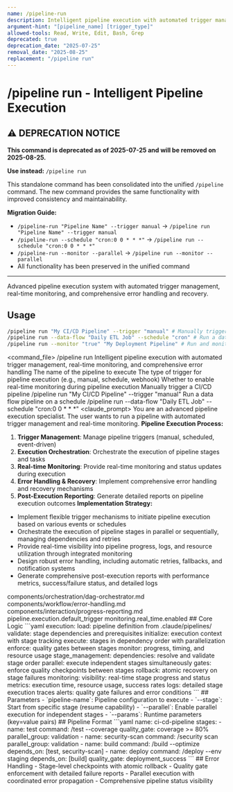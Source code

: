 ```yaml
---
name: /pipeline-run
description: Intelligent pipeline execution with automated trigger management, real-time monitoring, and comprehensive error handling
argument-hint: "[pipeline_name] [trigger_type]"
allowed-tools: Read, Write, Edit, Bash, Grep
deprecated: true
deprecation_date: "2025-07-25"
removal_date: "2025-08-25"
replacement: "/pipeline run"
---
```

# /pipeline run - Intelligent Pipeline Execution

## ⚠️ DEPRECATION NOTICE

**This command is deprecated as of 2025-07-25 and will be removed on 2025-08-25.**

**Use instead:** `/pipeline run`

This standalone command has been consolidated into the unified `/pipeline` command. The new command provides the same functionality with improved consistency and maintainability.

**Migration Guide:**
- `/pipeline-run "Pipeline Name" --trigger manual` → `/pipeline run "Pipeline Name" --trigger manual`
- `/pipeline-run --schedule "cron:0 0 * * *"` → `/pipeline run --schedule "cron:0 0 * * *"`
- `/pipeline-run --monitor --parallel` → `/pipeline run --monitor --parallel`
- All functionality has been preserved in the unified command

---

Advanced pipeline execution system with automated trigger management, real-time monitoring, and comprehensive error handling and recovery.
## Usage
```bash
/pipeline run "My CI/CD Pipeline" --trigger "manual" # Manually trigger a CI/CD pipeline
/pipeline run --data-flow "Daily ETL Job" --schedule "cron" # Run a data flow pipeline on a schedule
/pipeline run --monitor "true" "My Deployment Pipeline" # Run and monitor a deployment pipeline in real-time
```
<command_file>
  <metadata>
    <n>/pipeline run</n>
    <purpose>Intelligent pipeline execution with automated trigger management, real-time monitoring, and comprehensive error handling</purpose>
    <usage>
      <![CDATA[
      /pipeline run "[pipeline_name]" --trigger "[trigger_type]"
      ]]>
    </usage>
  </metadata>
  <arguments>
    <argument name="pipeline_name" type="string" required="true">
      <description>The name of the pipeline to execute</description>
    </argument>
    <argument name="trigger_type" type="string" required="false" default="manual">
      <description>The type of trigger for pipeline execution (e.g., manual, schedule, webhook)</description>
    </argument>
    <argument name="monitor" type="boolean" required="false" default="true">
      <description>Whether to enable real-time monitoring during pipeline execution</description>
    </argument>
  </arguments>
  <examples>
    <example>
      <description>Manually trigger a CI/CD pipeline</description>
      <usage>/pipeline run "My CI/CD Pipeline" --trigger "manual"</usage>
    </example>
    <example>
      <description>Run a data flow pipeline on a schedule</description>
      <usage>/pipeline run --data-flow "Daily ETL Job" --schedule "cron:0 0 * * *"</usage>
    </example>
  </examples>
  <claude_prompt>
    <prompt>
You are an advanced pipeline execution specialist. The user wants to run a pipeline with automated trigger management and real-time monitoring.
**Pipeline Execution Process:**
1. **Trigger Management**: Manage pipeline triggers (manual, scheduled, event-driven)
2. **Execution Orchestration**: Orchestrate the execution of pipeline stages and tasks
3. **Real-time Monitoring**: Provide real-time monitoring and status updates during execution
4. **Error Handling &amp; Recovery**: Implement comprehensive error handling and recovery mechanisms
5. **Post-Execution Reporting**: Generate detailed reports on pipeline execution outcomes
**Implementation Strategy:**
- Implement flexible trigger mechanisms to initiate pipeline execution based on various events or schedules
- Orchestrate the execution of pipeline stages in parallel or sequentially, managing dependencies and retries
- Provide real-time visibility into pipeline progress, logs, and resource utilization through integrated monitoring
- Design robust error handling, including automatic retries, fallbacks, and notification systems
- Generate comprehensive post-execution reports with performance metrics, success/failure status, and detailed logs
<include component="components/orchestration/dag-orchestrator.md" />
<include component="components/workflow/error-handling.md" />
<include component="components/interaction/progress-reporting.md" />
    </prompt>
  </claude_prompt>
  <dependencies>
    <includes_components>
      <component>components/orchestration/dag-orchestrator.md</component>
      <component>components/workflow/error-handling.md</component>
      <component>components/interaction/progress-reporting.md</component>
    </includes_components>
    <uses_config_values>
      <value>pipeline.execution.default_trigger</value>
      <value>monitoring.real_time.enabled</value>
    </uses_config_values>
  </dependencies>
</command_file>
## Core Logic
```yaml
execution:
  load: pipeline definition from .claude/pipelines/
  validate: stage dependencies and prerequisites  
  initialize: execution context with stage tracking
  execute: stages in dependency order with parallelization
  enforce: quality gates between stages
  monitor: progress, timing, and resource usage
stage_management:
  dependencies: resolve and validate stage order
  parallel: execute independent stages simultaneously
  gates: enforce quality checkpoints between stages
  rollback: atomic recovery on stage failures
monitoring:
  visibility: real-time stage progress and status
  metrics: execution time, resource usage, success rates
  logs: detailed stage execution traces
  alerts: quality gate failures and error conditions
```
## Parameters
- `pipeline-name`: Pipeline configuration to execute
- `--stage`: Start from specific stage (resume capability)
- `--parallel`: Enable parallel execution for independent stages
- `--params`: Runtime parameters (key=value pairs)
## Pipeline Format
```yaml
name: ci-cd-pipeline
stages:
  - name: test
    command: /test --coverage
    quality_gate: coverage >= 80%
    parallel_group: validation
  - name: security-scan
    command: /security scan
    parallel_group: validation
  - name: build
    command: /build --optimize
    depends_on: [test, security-scan]
  - name: deploy
    command: /deploy --env staging
    depends_on: [build]
    quality_gate: deployment_success
```
## Error Handling
- Stage-level checkpoints with atomic rollback
- Quality gate enforcement with detailed failure reports
- Parallel execution with coordinated error propagation
- Comprehensive pipeline status visibility 